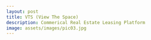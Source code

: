 ```yaml
---
layout: post
title: VTS (View The Space)
description: Commerical Real Estate Leasing Platform
image: assets/images/pic03.jpg
---
```


